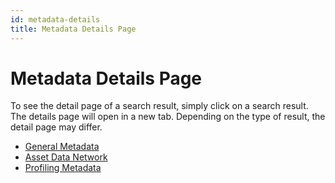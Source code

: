 ```yaml
---
id: metadata-details
title: Metadata Details Page
---
```


# Metadata Details Page

To see the detail page of a search result, simply click on a search result.
The details page will open in a new tab.
Depending on the type of result, the detail page may differ.

+ [General Metadata](/docs/UserDocs/Details/general-metadata)
+ [Asset Data Network](/docs/UserDocs/Details/asset-data-network)
+ [Profiling Metadata](/docs/UserDocs/Details/profiling-metadata)
